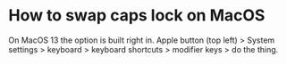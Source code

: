 # How to swap caps lock on MacOS

On MacOS 13 the option is built right in. Apple button (top left) > System settings > keyboard > keyboard shortcuts > modifier keys > do the thing.
